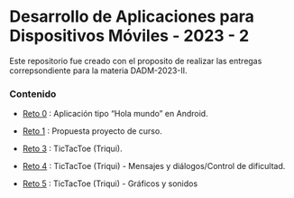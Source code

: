 # Desarrollo de Aplicaciones para Dispositivos Móviles - 2023 - 2

Este repositorio fue creado con el proposito de realizar las entregas correpsondiente para la materia DADM-2023-II.

### Contenido

- [Reto 0](https://github.com/MaPiyoju/dadm2023-2/tree/main/Reto0) : Aplicación tipo “Hola mundo” en Android.

- [Reto 1](https://github.com/MaPiyoju/dadm2023-2/tree/main/Reto1) : Propuesta proyecto de curso.

- [Reto 3](https://github.com/MaPiyoju/dadm2023-2/tree/main/Reto3/TicTacToe) : TicTacToe (Triqui).

- [Reto 4](https://github.com/MaPiyoju/dadm2023-2/tree/main/Reto4/TicTacToe) : TicTacToe (Triqui) - Mensajes y diálogos/Control de dificultad.

- [Reto 5](https://github.com/MaPiyoju/dadm2023-2/tree/main/Reto5/TicTacToe) : TicTacToe (Triqui) - Gráficos y sonidos
